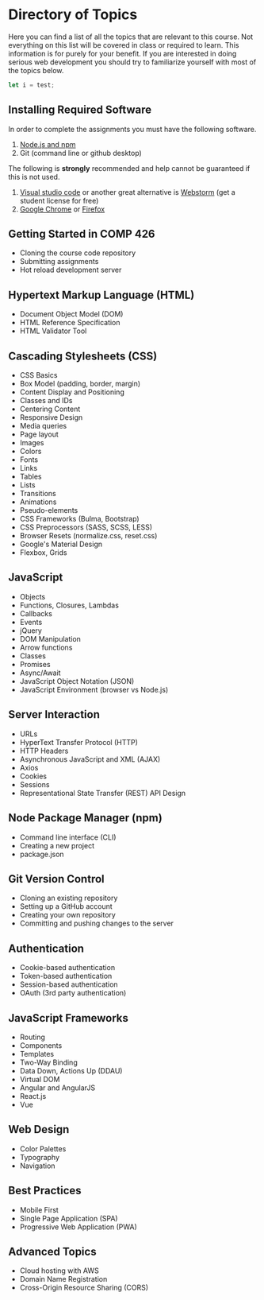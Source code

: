 # Directory of Topics

  

Here you can find a list of all the topics that are relevant to this course. Not everything on this list will be covered in class or required to learn. This information is for purely for your benefit. If you are interested in doing serious web development you should try to familiarize yourself with most of the topics below.

```javascript
let i = test;
```

  

## Installing Required Software
In order to complete the assignments you must have the following software.

1. [Node.js and npm]([https://nodejs.org/en/](https://nodejs.org/en/))
2. Git (command line or github desktop)

The following is **strongly** recommended and help cannot be guaranteed if this is not used.

1. [Visual studio code](https://code.visualstudio.com/) or another great alternative is [Webstorm](https://www.jetbrains.com/webstorm/) (get a student license for free)
2. [Google Chrome](https://www.google.com/chrome/) or [Firefox](https://www.mozilla.org/en-US/firefox/)

## Getting Started in COMP 426
 - Cloning the course code repository
 - Submitting assignments
 - Hot reload development server
## Hypertext Markup Language (HTML)
- Document Object Model (DOM)
-  HTML Reference Specification
-   HTML Validator Tool

## Cascading Stylesheets (CSS)  
- CSS Basics  
- Box Model (padding, border, margin)  
- Content Display and Positioning  
- Classes and IDs  
- Centering Content  
- Responsive Design  
- Media queries  
- Page layout  
- Images  
- Colors  
- Fonts  
- Links  
- Tables  
- Lists  
- Transitions  
- Animations  
- Pseudo-elements  
- CSS Frameworks (Bulma, Bootstrap)  
- CSS Preprocessors (SASS, SCSS, LESS)  
- Browser Resets (normalize.css, reset.css)  
- Google's Material Design  
- Flexbox, Grids  
## JavaScript  
- Objects  
- Functions, Closures, Lambdas  
- Callbacks  
- Events  
- jQuery  
- DOM Manipulation  
- Arrow functions  
- Classes  
- Promises  
- Async/Await  
- JavaScript Object Notation (JSON)  
- JavaScript Environment (browser vs Node.js)  
## Server Interaction  
- URLs  
- HyperText Transfer Protocol (HTTP)  
- HTTP Headers  
- Asynchronous JavaScript and XML (AJAX)  
- Axios  
- Cookies  
- Sessions  
- Representational State Transfer (REST) API Design  
## Node Package Manager (npm)  
- Command line interface (CLI)  
- Creating a new project  
- package.json  
## Git Version Control  
- Cloning an existing repository  
- Setting up a GitHub account  
- Creating your own repository  
- Committing and pushing changes to the server  
## Authentication  
- Cookie-based authentication  
- Token-based authentication  
- Session-based authentication  
- OAuth (3rd party authentication)  
## JavaScript Frameworks  
- Routing  
- Components  
- Templates  
- Two-Way Binding  
- Data Down, Actions Up (DDAU)  
- Virtual DOM  
- Angular and AngularJS  
- React.js  
- Vue  
## Web Design  
- Color Palettes  
- Typography  
- Navigation  
## Best Practices  
- Mobile First  
- Single Page Application (SPA)  
- Progressive Web Application (PWA)  
## Advanced Topics  
- Cloud hosting with AWS  
- Domain Name Registration  
- Cross-Origin Resource Sharing (CORS)
